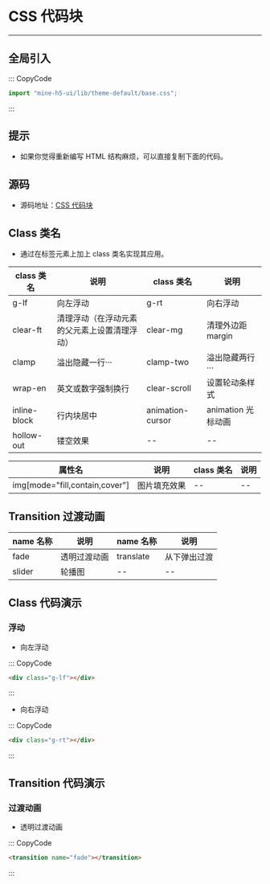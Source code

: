# CSS 代码块

---

## 全局引入

::: CopyCode

```JavaScript
import "mine-h5-ui/lib/theme-default/base.css";
```

:::

## 提示

- 如果你觉得重新编写 HTML 结构麻烦，可以直接复制下面的代码。

## 源码

- 源码地址：[CSS 代码块](https://github.com/biaov/MINE-H5-UI/blob/master/packages/theme-default/src/base.less)

## Class 类名

- 通过在标签元素上加上 class 类名实现其应用。

| class 类名   | 说明                                         | class 类名       | 说明               |
| ------------ | -------------------------------------------- | ---------------- | ------------------ |
| g-lf         | 向左浮动                                     | g-rt             | 向右浮动           |
| clear-ft     | 清理浮动（在浮动元素的父元素上设置清理浮动） | clear-mg         | 清理外边距 margin  |
| clamp        | 溢出隐藏一行···                              | clamp-two        | 溢出隐藏两行···    |
| wrap-en      | 英文或数字强制换行                           | clear-scroll     | 设置轮动条样式     |
| inline-block | 行内块居中                                   | animation-cursor | animation 光标动画 |
| hollow-out   | 镂空效果                                     | --               | --                 |

| 属性名                         | 说明         | class 类名 | 说明 |
| ------------------------------ | ------------ | ---------- | ---- |
| img[mode="fill,contain,cover"] | 图片填充效果 | --         | --   |

## Transition 过渡动画

| name 名称 | 说明         | name 名称 | 说明         |
| --------- | ------------ | --------- | ------------ |
| fade      | 透明过渡动画 | translate | 从下弹出过渡 |
| slider    | 轮播图       | --        | --           |

## Class 代码演示

### 浮动

- 向左浮动

::: CopyCode

```HTML
<div class="g-lf"></div>
```

:::

- 向右浮动

::: CopyCode

```HTML
<div class="g-rt"></div>
```

:::

## Transition 代码演示

### 过渡动画

- 透明过渡动画

::: CopyCode

```HTML
<transition name="fade"></transition>
```

:::
